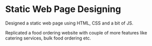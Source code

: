 # Static Web Page Designing

Designed a static web page using HTML, CSS and a bit of JS.

Replicated a food ordering website with couple of more features like catering services, bulk food ordering etc.
